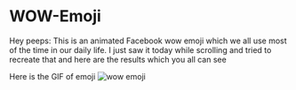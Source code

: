 # WOW-Emoji

Hey peeps:
This is an animated Facebook wow emoji which we all use most of the time in our daily life.
I just saw it today while scrolling and tried to recreate that and
here are the results which you all can see


Here is the GIF of emoji
![wow emoji](https://github.com/AAMINABIBI/WOW-Emoji/assets/97452800/be60d9d3-b571-4cfc-8138-79ddf04dd834)
